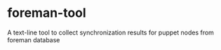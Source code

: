 foreman-tool
============

A text-line tool to collect synchronization results for puppet nodes from foreman database
